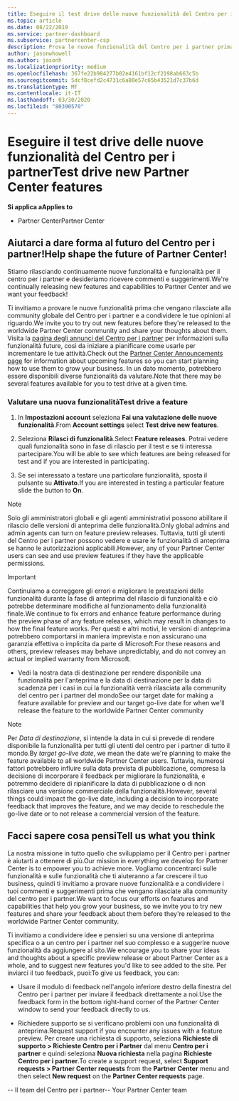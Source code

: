 ```yaml
---
title: Eseguire il test drive delle nuove funzionalità del Centro per i partner
ms.topic: article
ms.date: 08/22/2019
ms.service: partner-dashboard
ms.subservice: partnercenter-csp
description: Prova le nuove funzionalità del Centro per i partner prima che vengano rilasciate e facci sapere cosa ne pensi. Aiutarci a dare forma al futuro del Centro per i partner!
author: jasonwhowell
ms.author: jasonh
ms.localizationpriority: medium
ms.openlocfilehash: 367fe22b984277b02e4161bf12cf2198ab663c5b
ms.sourcegitcommit: 5dcf8cefd2c4731c6a80e57c65b43521d7c37b6d
ms.translationtype: MT
ms.contentlocale: it-IT
ms.lasthandoff: 03/30/2020
ms.locfileid: "80390570"
---
```

# <a name="test-drive-new-partner-center-features"></a><span data-ttu-id="28517-104">Eseguire il test drive delle nuove funzionalità del Centro per i partner</span><span class="sxs-lookup"><span data-stu-id="28517-104">Test drive new Partner Center features</span></span>

<span data-ttu-id="28517-105">**Si applica a**</span><span class="sxs-lookup"><span data-stu-id="28517-105">**Applies to**</span></span>

- <span data-ttu-id="28517-106">Partner Center</span><span class="sxs-lookup"><span data-stu-id="28517-106">Partner Center</span></span>

## <a name="help-shape-the-future-of-partner-center"></a><span data-ttu-id="28517-107">Aiutarci a dare forma al futuro del Centro per i partner!</span><span class="sxs-lookup"><span data-stu-id="28517-107">Help shape the future of Partner Center!</span></span>

<span data-ttu-id="28517-108">Stiamo rilasciando continuamente nuove funzionalità e funzionalità per il centro per i partner e desideriamo ricevere commenti e suggerimenti.</span><span class="sxs-lookup"><span data-stu-id="28517-108">We're continually releasing new features and capabilities to Partner Center and we want your feedback!</span></span> 

<span data-ttu-id="28517-109">Ti invitiamo a provare le nuove funzionalità prima che vengano rilasciate alla community globale del Centro per i partner e a condividere le tue opinioni al riguardo.</span><span class="sxs-lookup"><span data-stu-id="28517-109">We invite you to try out new features before they're released to the worldwide Partner Center community and share your thoughts about them.</span></span> <span data-ttu-id="28517-110">Visita la [pagina degli annunci del Centro per i partner](https://partnercenter.microsoft.com/pcv/announcements) per informazioni sulla funzionalità future, così da iniziare a pianificare come usarle per incrementare le tue attività.</span><span class="sxs-lookup"><span data-stu-id="28517-110">Check out the [Partner Center Announcements page](https://partnercenter.microsoft.com/pcv/announcements) for information about upcoming features so you can start planning how to use them to grow your business.</span></span> <span data-ttu-id="28517-111">In un dato momento, potrebbero essere disponibili diverse funzionalità da valutare.</span><span class="sxs-lookup"><span data-stu-id="28517-111">Note that there may be several features available for you to test drive at a given time.</span></span>

### <a name="test-drive-a-feature"></a><span data-ttu-id="28517-112">Valutare una nuova funzionalità</span><span class="sxs-lookup"><span data-stu-id="28517-112">Test drive a feature</span></span>

1. <span data-ttu-id="28517-113">In **Impostazioni account** seleziona **Fai una valutazione delle nuove funzionalità**.</span><span class="sxs-lookup"><span data-stu-id="28517-113">From **Account settings** select **Test drive new features**.</span></span>

2. <span data-ttu-id="28517-114">Seleziona **Rilasci di funzionalità**.</span><span class="sxs-lookup"><span data-stu-id="28517-114">Select **Feature releases**.</span></span> <span data-ttu-id="28517-115">Potrai vedere quali funzionalità sono in fase di rilascio per il test e se ti interessa partecipare.</span><span class="sxs-lookup"><span data-stu-id="28517-115">You will be able to see which features are being released for test and if you are interested in participating.</span></span>

3. <span data-ttu-id="28517-116">Se sei interessato a testare una particolare funzionalità, sposta il pulsante su **Attivato**.</span><span class="sxs-lookup"><span data-stu-id="28517-116">If you are interested in testing a particular feature slide the button to **On**.</span></span> 

> [!NOTE]  
>  <span data-ttu-id="28517-117">Solo gli amministratori globali e gli agenti amministrativi possono abilitare il rilascio delle versioni di anteprima delle funzionalità.</span><span class="sxs-lookup"><span data-stu-id="28517-117">Only global admins and admin agents can turn on feature preview releases.</span></span> <span data-ttu-id="28517-118">Tuttavia, tutti gli utenti del Centro per i partner possono vedere e usare le funzionalità di anteprima se hanno le autorizzazioni applicabili.</span><span class="sxs-lookup"><span data-stu-id="28517-118">However, any of your Partner Center users can see and use preview features if they have the applicable permissions.</span></span>

> [!IMPORTANT]  
> <span data-ttu-id="28517-119">Continuiamo a correggere gli errori e migliorare le prestazioni delle funzionalità durante la fase di anteprima del rilascio di funzionalità e ciò potrebbe determinare modifiche al funzionamento della funzionalità finale.</span><span class="sxs-lookup"><span data-stu-id="28517-119">We continue to fix errors and enhance feature performance during the preview phase of any feature releases, which may result in changes to how the final feature works.</span></span> <span data-ttu-id="28517-120">Per questi e altri motivi, le versioni di anteprima potrebbero comportarsi in maniera imprevista e non assicurano una garanzia effettiva o implicita da parte di Microsoft.</span><span class="sxs-lookup"><span data-stu-id="28517-120">For these reasons and others, preview releases may behave unpredictably, and do not convey an actual or implied warranty from Microsoft.</span></span>

- <span data-ttu-id="28517-121">Vedi la nostra data di destinazione per rendere disponibile una funzionalità per l'anteprima e la data di destinazione per la data di scadenza per i casi in cui la funzionalità verrà rilasciata alla community del centro per i partner del mondo</span><span class="sxs-lookup"><span data-stu-id="28517-121">See our target date for making a feature available for preview and our target go-live date for when we'll release the feature to the worldwide Partner Center community</span></span>

> [!NOTE]  
>  <span data-ttu-id="28517-122">Per *Data di destinazione*, si intende la data in cui si prevede di rendere disponibile la funzionalità per tutti gli utenti del centro per i partner di tutto il mondo.</span><span class="sxs-lookup"><span data-stu-id="28517-122">By *target go-live date*, we mean the date we're planning to make the feature available to all worldwide Partner Center users.</span></span> <span data-ttu-id="28517-123">Tuttavia, numerosi fattori potrebbero influire sulla data prevista di pubblicazione, compresa la decisione di incorporare il feedback per migliorare la funzionalità, e potremmo decidere di ripianificare la data di pubblicazione o di non rilasciare una versione commerciale della funzionalità.</span><span class="sxs-lookup"><span data-stu-id="28517-123">However, several things could impact the go-live date, including a decision to incorporate feedback that improves the feature, and we may decide to reschedule the go-live date or to not release a commercial version of the feature.</span></span>  


 
## <a name="tell-us-what-you-think"></a><span data-ttu-id="28517-124">Facci sapere cosa pensi</span><span class="sxs-lookup"><span data-stu-id="28517-124">Tell us what you think</span></span>

<span data-ttu-id="28517-125">La nostra missione in tutto quello che sviluppiamo per il Centro per i partner è aiutarti a ottenere di più.</span><span class="sxs-lookup"><span data-stu-id="28517-125">Our mission in everything we develop for Partner Center is to empower you to achieve more.</span></span> <span data-ttu-id="28517-126">Vogliamo concentrarci sulle funzionalità e sulle funzionalità che ti aiuteranno a far crescere il tuo business, quindi ti invitiamo a provare nuove funzionalità e a condividere i tuoi commenti e suggerimenti prima che vengano rilasciate alla community del centro per i partner.</span><span class="sxs-lookup"><span data-stu-id="28517-126">We want to focus our efforts on features and capabilities that help you grow your business, so we invite you to try new features and share your feedback about them before they're released to the worldwide Partner Center community.</span></span> 

<span data-ttu-id="28517-127">Ti invitiamo a condividere idee e pensieri su una versione di anteprima specifica o a un centro per i partner nel suo complesso e a suggerire nuove funzionalità da aggiungere al sito.</span><span class="sxs-lookup"><span data-stu-id="28517-127">We encourage you to share your ideas and thoughts about a specific preview release or about Partner Center as a whole, and to suggest new features you'd like to see added to the site.</span></span> <span data-ttu-id="28517-128">Per inviarci il tuo feedback, puoi:</span><span class="sxs-lookup"><span data-stu-id="28517-128">To give us feedback, you can:</span></span>  

-   <span data-ttu-id="28517-129">Usare il modulo di feedback nell'angolo inferiore destro della finestra del Centro per i partner per inviare il feedback direttamente a noi.</span><span class="sxs-lookup"><span data-stu-id="28517-129">Use the feedback form in the bottom right-hand corner of the Partner Center window to send your feedback directly to us.</span></span> 

-   <span data-ttu-id="28517-130">Richiedere supporto se si verificano problemi con una funzionalità di anteprima.</span><span class="sxs-lookup"><span data-stu-id="28517-130">Request support if you encounter any issues with a feature preview.</span></span> <span data-ttu-id="28517-131">Per creare una richiesta di supporto, seleziona **Richieste di supporto > Richieste Centro per i Partner** dal menu **Centro per i partner** e quindi seleziona **Nuova richiesta** nella pagina **Richieste Centro per i partner**.</span><span class="sxs-lookup"><span data-stu-id="28517-131">To create a support request, select **Support requests > Partner Center requests** from the **Partner Center** menu and then select **New request** on the **Partner Center requests** page.</span></span>



<span data-ttu-id="28517-132">-- Il team del Centro per i partner</span><span class="sxs-lookup"><span data-stu-id="28517-132">-- Your Partner Center team</span></span>

